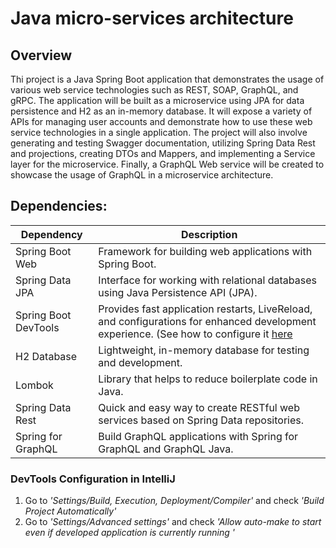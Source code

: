 # Java micro-services architecture


## Overview
Thi project is a Java Spring Boot application that demonstrates the usage of various web service technologies such as REST, SOAP, GraphQL, and gRPC. The application will be built as a microservice using JPA for data persistence and H2 as an in-memory database. It will expose a variety of APIs for managing user accounts and demonstrate how to use these web service technologies in a single application. The project will also involve generating and testing Swagger documentation, utilizing Spring Data Rest and projections, creating DTOs and Mappers, and implementing a Service layer for the microservice. Finally, a GraphQL Web service will be created to showcase the usage of GraphQL in a microservice architecture.

## Dependencies:

| Dependency                 | Description                                                                                                                                                |
|----------------------------|------------------------------------------------------------------------------------------------------------------------------------------------------------|
| Spring Boot Web            | Framework for building web applications with Spring Boot.                                                                                                  |
| Spring Data JPA            | Interface for working with relational databases using Java Persistence API (JPA).                                                                          |
| Spring Boot DevTools      | Provides fast application restarts, LiveReload, and configurations for enhanced development experience. (See how to configure it [here](#dev-tools-config) |
| H2 Database                | Lightweight, in-memory database for testing and development.                                                                                               |
| Lombok                     | Library that helps to reduce boilerplate code in Java.                                                                                                     |
| Spring Data Rest           | Quick and easy way to create RESTful web services based on Spring Data repositories.                                                                       |
| Spring for GraphQL      | Build GraphQL applications with Spring for GraphQL and GraphQL Java.                                                                                       |




### <h3 id = "dev-tools-config">DevTools Configuration in IntelliJ</h3>
1. Go to *'Settings/Build, Execution, Deployment/Compiler'* and check *'Build Project Automatically'*
2. Go to *'Settings/Advanced settings'* and check *'Allow auto-make to start even if developed application is currently running '*